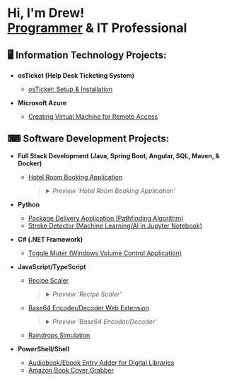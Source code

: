 <h1>Hi, I'm Drew! <br/><a href="https://github.com/drewmarsh?tab=repositories">Programmer</a> & IT Professional</a></h1>

<h2>🖥️ Information Technology Projects:</h2>

- <b>osTicket (Help Desk Ticketing System)</b>
  - [osTicket: Setup & Installation](https://github.com/drewmarsh/osTicket-installation)
    
- <b>Microsoft Azure</b>
  - [Creating Virtual Machine for Remote Access](https://github.com/drewmarsh/azure-creating-VM)

<h2>⌨ Software Development Projects:</h2>

- <b>Full Stack Development (Java, Spring Boot, Angular, SQL, Maven, & Docker)</b>
  - [Hotel Room Booking Application](https://github.com/drewmarsh/mock-hotel-booking)

    > <details> <summary><i>Preview 'Hotel Room Booking Application'</i></summary> <br> <img src="/preview/hotel-booking-preview.png" width="1134" alt="Hotel Booking Preview"> </details>
    
- <b>Python</b>
  - [Package Delivery Application (Pathfinding Algorithm)](https://github.com/drewmarsh/package-delivery-pathfinding-algorithm)
  - [Stroke Detector (Machine Learning/AI in Jupyter Notebook)](https://github.com/drewmarsh/stroke-detector-AI)
- <b>C# (.NET Framework)</b>
  - [Toggle Muter (Windows Volume Control Application)](https://github.com/drewmarsh/toggle-muter)
- <b>JavaScript/TypeScript</b>
  - [Recipe Scaler](https://github.com/drewmarsh/joplin-recipe-scaler)
    > <details> <summary><i>Preview 'Recipe Scaler'</i></summary> <br> <img src="/preview/recipe-scaler-preview.png" width="1920" alt="Recipe Scaler Preview"> </details>
    
  - [Base64 Encoder/Decoder Web Extension](https://github.com/drewmarsh/base64-encoder-decoder)
    > <details> <summary><i>Preview 'Base64 Encoder/Decoder'</i></summary> <br> <img src="/preview/base64-preview.png" width="371" alt="Base64 Preview"> </details>
  
  - [Raindrops Simulation](https://github.com/drewmarsh/raindrops-simulation)
- <b>PowerShell/Shell</b>
  - [Audiobook/Ebook Entry Adder for Digital Libraries](https://github.com/drewmarsh/add-new-book)
  - [Amazon Book Cover Grabber](https://github.com/drewmarsh/amazon-book-cover-grabber)
